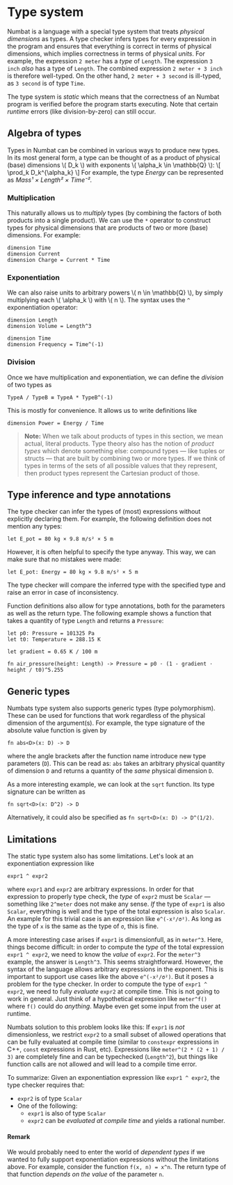 # Type system

Numbat is a language with a special type system that treats *physical dimensions* as types.
A type checker infers types for every expression in the program and ensures that everything is correct in terms of physical dimensions, which implies correctness in terms of physical *units*.
For example, the expression `2 meter` has a *type* of `Length`.
The expression `3 inch` *also* has a type of `Length`.
The combined expression `2 meter + 3 inch` is therefore well-typed.
On the other hand, `2 meter + 3 second` is ill-typed, as `3 second` is of type `Time`.

The type system is *static* which means that the correctness of an Numbat program is verified before the program starts executing.
Note that certain *runtime* errors (like division-by-zero) can still occur.

## Algebra of types


Types in Numbat can be combined in various ways to produce new types.
In its most general form, a type can be thought of as a product of physical (base) dimensions \\( D_k \\) with exponents \\( \alpha_k \in \mathbb{Q} \\):
\\[ \prod_k D_k^{\alpha_k} \\]
For example, the type *Energy* can be represented as *Mass¹ × Length² × Time⁻²*.

### Multiplication

This naturally allows us to *multiply* types (by combining the factors of both products into a single product).
We can use the `*` operator to construct types for physical dimensions that are products of two or more (base) dimensions. For example:
``` numbat
dimension Time
dimension Current
dimension Charge = Current * Time
```

### Exponentiation

We can also raise units to arbitrary powers \\( n \in \mathbb{Q} \\), by simply multiplying each \\( \alpha_k \\) with \\( n \\). The syntax uses the `^` exponentiation operator:
``` numbat
dimension Length
dimension Volume = Length^3

dimension Time
dimension Frequency = Time^(-1)
```

### Division

Once we have multiplication and exponentiation, we can define the *division* of two types as
``` numbat
TypeA / TypeB ≡ TypeA * TypeB^(-1)
```
This is mostly for convenience. It allows us to write definitions like
``` numbat
dimension Power = Energy / Time
```

> **Note:** When we talk about products of types in this section, we mean actual, literal products.
> Type theory also has the notion of *product types* which denote something else: compound types — like tuples or structs — that are built by combining two or more types. If we think of types in terms of the sets of all possible values that they represent, then product types represent the Cartesian product of those.

## Type inference and type annotations

The type checker can infer the types of (most) expressions without explicitly declaring them. For example,
the following definition does not mention any types:
``` numbat
let E_pot = 80 kg × 9.8 m/s² × 5 m
```
However, it is often helpful to specify the type anyway. This way, we can make sure that no mistakes were made:
``` numbat
let E_pot: Energy = 80 kg × 9.8 m/s² × 5 m
```
The type checker will compare the inferred type with the specified type and raise an error in case of inconsistency.

Function definitions also allow for type annotations, both for the parameters as well as the return type. The following example shows a function that takes a quantity of type `Length` and returns a `Pressure`:
``` numbat
let p0: Pressure = 101325 Pa
let t0: Temperature = 288.15 K

let gradient = 0.65 K / 100 m

fn air_pressure(height: Length) -> Pressure = p0 · (1 - gradient · height / t0)^5.255
```


## Generic types

Numbats type system also supports generic types (type polymorphism).
These can be used for functions that work regardless of the physical dimension of the argument(s).
For example, the type signature of the absolute value function is given by
``` numbat
fn abs<D>(x: D) -> D
```
where the angle brackets after the function name introduce new type parameters (`D`).
This can be read as: `abs` takes an arbitrary physical quantity of dimension `D` and returns a quantity of the *same* physical dimension `D`.

As a more interesting example, we can look at the `sqrt` function. Its type signature can be written as
``` numbat
fn sqrt<D>(x: D^2) -> D
```
Alternatively, it could also be specified as `fn sqrt<D>(x: D) -> D^(1/2)`.

## Limitations

The static type system also has some limitations. Let's look at an exponentiation expression like
``` numbat
expr1 ^ expr2
```
where `expr1` and `expr2` are arbitrary expressions. In order for that expression
to properly type check, the *type* of `expr2` must be `Scalar` — something like
`2^meter` does not make any sense. *If* the type of `expr1` is also `Scalar`,
everything is well and the type of the total expression is also `Scalar`. An example
for this trivial case is an expression like `e^(-x²/σ²)`. As long as the type
of `x` is the same as the type of `σ`, this is fine.

A more interesting case arises if `expr1` is dimensionfull, as in `meter^3`. Here,
things become difficult: in order to compute the *type* of the total expression
`expr1 ^ expr2`, we need to know the *value* of `expr2`. For the `meter^3` example,
the answer is `Length^3`. This seems straightforward. However, the syntax of the
language allows arbitrary expressions in the exponent. This is important to support
use cases like the above `e^(-x²/σ²)`. But it poses a problem for the type checker.
In order to compute the type of `expr1 ^ expr2`, we need to fully *evaluate*
`expr2` at compile time. This is not going to work in general. Just think of a
hypothetical expression like `meter^f()` where `f()` could do *anything*. Maybe even
get some input from the user at runtime.

Numbats solution to this problem looks like this: If `expr1` is *not* dimensionless, 
we restrict `expr2` to a small subset of allowed operations that can be fully
evaluated at compile time (similar to `constexpr` expressions in C++, `const`
expressions in Rust, etc). Expressions like `meter^(2 * (2 + 1) / 3)` are completely
fine and can be typechecked (`Length^2`), but things like function calls are not
allowed and will lead to a compile time error.

To summarize: Given an exponentiation expression like `expr1 ^ expr2`, the type checker
requires that:

  * `expr2` is of type `Scalar`
  * One of the following:
    * `expr1` is also of type `Scalar`
    * `expr2` can be *evaluated at compile time* and yields a rational number.

#### Remark

We would probably need to enter the world of *dependent types* if we wanted to fully
support exponentiation expressions without the limitations above. For example, consider
the function `f(x, n) = x^n`. The return type of that function *depends on the value*
of the parameter `n`.

